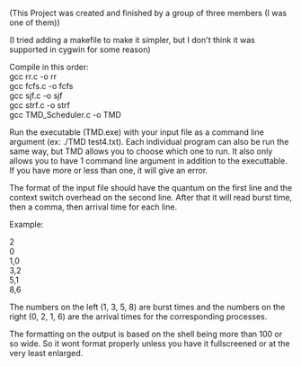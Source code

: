 (This Project was created and finished by a group of three members (I was one of them))

(I tried adding a makefile to make it simpler, but I don't think it was supported in cygwin for some reason)

Compile in this order: <br>
    gcc rr.c -o rr<br>
    gcc fcfs.c -o fcfs<br>
    gcc sjf.c -o sjf<br>
    gcc strf.c -o strf<br>
    gcc TMD_Scheduler.c -o TMD<br>
    
Run the executable (TMD.exe) with your input file as a command line argument (ex: ./TMD test4.txt).
Each individual program can also be run the same way, but TMD allows you to choose which one to run.
It also only allows you to have 1 command line argument in addition to the executtable.
If you have more or less than one, it will give an error.

The format of the input file should have the quantum on the first line and the context switch overhead on the second line.
After that it will read burst time, then a comma, then arrival time for each line.

Example:

2<br>
0<br>
1,0<br>
3,2<br>
5,1<br>
8,6<br>

The numbers on the left (1, 3, 5, 8) are burst times and the numbers on the right (0, 2, 1, 6) are the arrival times for the corresponding processes.

The formatting on the output is based on the shell being more than 100 or so wide. So it wont format properly unless you have it fullscreened or at the very least enlarged.
